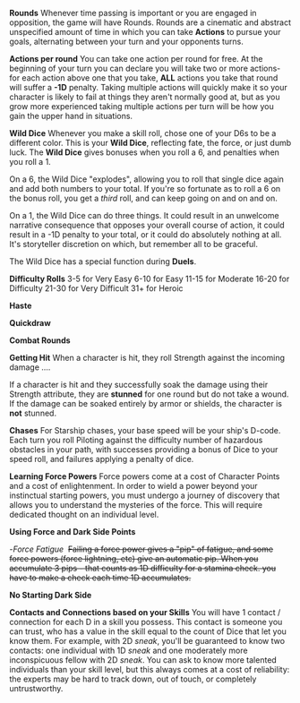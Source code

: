 


**Rounds**
Whenever time passing is important or you are engaged in opposition, the game will have Rounds. Rounds are a cinematic and abstract unspecified amount of time in which you can take **Actions** to pursue your goals, alternating between your turn and your opponents turns.

**Actions per round**
You can take one action per round for free. At the beginning of your turn you can declare you will take two or more actions- for each action above one that you take, **ALL** actions you take that round will suffer a **-1D** penalty. Taking multiple actions will quickly make it so your character is likely to fail at things they aren't normally good at, but as you grow more experienced taking multiple actions per turn will be how you gain the upper hand in situations.

**Wild Dice**
Whenever you make a skill roll, chose one of your D6s to be a different color. This is your **Wild Dice**, reflecting fate, the force, or just dumb luck. The **Wild Dice** gives bonuses when you roll a 6, and penalties when you roll a 1. 

On a 6, the Wild Dice "explodes", allowing you to roll that single dice again and add both numbers to your total. If you're so fortunate as to roll a 6 on the bonus roll, you get a *third* roll, and can keep going on and on and on.

On a 1, the Wild Dice can do three things. It could result in an unwelcome narrative consequence that opposes your overall course of action, it could result in a -1D penalty to your total, or it could do absolutely nothing at all. It's storyteller discretion on which, but remember all to be graceful. 

The Wild Dice has a special function during **Duels**. 

**Difficulty Rolls**
3-5 for Very Easy
6-10 for Easy 
11-15 for Moderate
16-20 for Difficulty
21-30 for Very Difficult
31+ for Heroic

**Haste**

**Quickdraw**

**Combat Rounds**

**Getting Hit**
When a character is hit, they roll Strength against the incoming damage ....

If a character is hit and they successfully soak the damage using their Strength attribute, they are **stunned** for one round but do not take a wound. 
If the damage can be soaked entirely by armor or shields, the character is **not** stunned. 

**Chases**
For Starship chases, your base speed will be your ship's D-code. Each turn you roll Piloting against the difficulty number of hazardous obstacles in your path, with successes providing a bonus of Dice to your speed roll, and failures applying a penalty of dice. 

**Learning Force Powers**
Force powers come at a cost of Character Points and a cost of enlightenment. In order to wield a power beyond your instinctual starting powers, you must undergo a journey of discovery that allows you to understand the mysteries of the force. This will require dedicated thought on an individual level. 

**Using Force and Dark Side Points**

-*Force Fatigue*
 ~~Failing a force power gives a "pip" of fatigue, and some force powers (force lightning, etc) give an automatic pip. When you accumulate 3 pips - that counts as 1D difficulty for a stamina check. you have to make a check each time 1D accumulates.~~

**No Starting Dark Side**

**Contacts and Connections based on your Skills**
You will have 1 contact / connection for each D in a skill you possess. This contact is someone you can trust, who has a value in the skill equal to the count of Dice that let you know them. For example, with 2D *sneak*, you'll be guaranteed to know two contacts: one individual with 1D *sneak* and one moderately more inconspicuous fellow with 2D *sneak*. You can ask to know more talented individuals than your skill level, but this always comes at a cost of reliability: the experts may be hard to track down, out of touch, or completely untrustworthy. 

